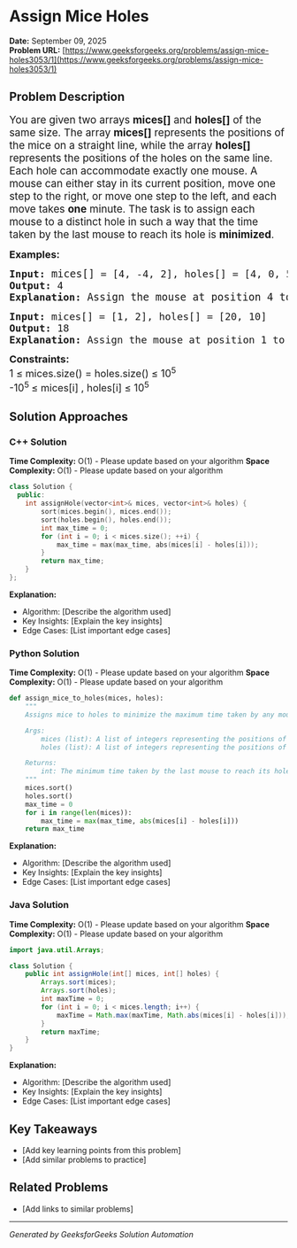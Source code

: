 # Assign Mice Holes

**Date:** September 09, 2025  
**Problem URL:** [https://www.geeksforgeeks.org/problems/assign-mice-holes3053/1](https://www.geeksforgeeks.org/problems/assign-mice-holes3053/1)

## Problem Description

<p><span style="font-size: 14pt;">You are given two arrays <strong data-start="138" data-end="149">mices[]</strong> and <strong data-start="154" data-end="165">holes[]</strong> of the same size. The array <strong data-start="194" data-end="205">mices[]</strong> represents the positions of the mice on a straight line, while the array <strong data-start="279" data-end="290">holes[]</strong> represents the positions of the holes on the same line. Each hole can accommodate exactly one mouse. A mouse can either stay in its current position, move one step to the right, or move one step to the left, and each move takes <strong>one</strong> minute. The task is to assign each mouse to a distinct hole in such a way that the time taken by the last mouse to reach its hole is <strong>minimized</strong>.</span></p>
<p><span style="font-size: 18px;"><strong>Examples:</strong></span></p>
<pre><span style="font-size: 18px;"><strong style="font-size: 18px;">Input:</strong> <span style="font-size: 14pt;">mices[]</span></span><span style="font-size: 18px;"> = [4, -4, 2], holes[] = [4, 0, 5]</span> <br /><span style="font-size: 18px;"><strong><span style="font-size: 18px;">Output:</span> </strong></span><span style="font-size: 18px;">4</span>
<span style="font-size: 18px;"><strong>Explanation: </strong></span><span style="font-size: 14pt;">Assign the mouse at position 4 to the hole at position 4, so the time taken is 0 minutes. Assign the mouse at position &minus;4 to the hole at position 0, so the time taken is 4 minutes. Assign the mouse at position 2 to the hole at position 5, so the time taken is 3 minutes. Hence, the maximum time required by any mouse is 4 minutes.</span></pre>
<pre><span style="font-size: 18px;"><strong style="font-size: 18px;">Input:</strong> </span><span style="font-size: 18px;">mices[] = [1, 2], holes[] = [20, 10]</span> <br /><span style="font-size: 18px;"><strong>Output: </strong>18</span> <br /><span style="font-size: 18px;"><strong>Explanation: </strong>Assign the mouse at position 1 to the hole at position 10, so the time taken is 9 minutes. Assign the mouse at position 2 to the hole at position 20, so the time taken is 18 minutes. Hence, the maximum time required by any mouse is 18 minutes.</span></pre>
<p><span style="font-size: 18px;"><strong>Constraints:</strong></span><br /><span style="font-size: 18px;">1 &le; mices.size() = holes.size() &le; 10<sup>5</sup></span><br /><span style="font-size: 18px;">-10<sup>5 </sup>&le; mices[i] , holes[i] &le; 10<sup>5</sup></span></p>

## Solution Approaches

### C++ Solution

**Time Complexity:** O(1) - Please update based on your algorithm
**Space Complexity:** O(1) - Please update based on your algorithm

```cpp
class Solution {
  public:
    int assignHole(vector<int>& mices, vector<int>& holes) {
        sort(mices.begin(), mices.end());
        sort(holes.begin(), holes.end());
        int max_time = 0;
        for (int i = 0; i < mices.size(); ++i) {
            max_time = max(max_time, abs(mices[i] - holes[i]));
        }
        return max_time;
    }
};
```

**Explanation:**
- Algorithm: [Describe the algorithm used]
- Key Insights: [Explain the key insights]
- Edge Cases: [List important edge cases]

### Python Solution

**Time Complexity:** O(1) - Please update based on your algorithm
**Space Complexity:** O(1) - Please update based on your algorithm

```python
def assign_mice_to_holes(mices, holes):
    """
    Assigns mice to holes to minimize the maximum time taken by any mouse to reach its hole.

    Args:
        mices (list): A list of integers representing the positions of the mice.
        holes (list): A list of integers representing the positions of the holes.

    Returns:
        int: The minimum time taken by the last mouse to reach its hole.
    """
    mices.sort()
    holes.sort()
    max_time = 0
    for i in range(len(mices)):
        max_time = max(max_time, abs(mices[i] - holes[i]))
    return max_time
```

**Explanation:**
- Algorithm: [Describe the algorithm used]
- Key Insights: [Explain the key insights]
- Edge Cases: [List important edge cases]

### Java Solution

**Time Complexity:** O(1) - Please update based on your algorithm
**Space Complexity:** O(1) - Please update based on your algorithm

```java
import java.util.Arrays;

class Solution {
    public int assignHole(int[] mices, int[] holes) {
        Arrays.sort(mices);
        Arrays.sort(holes);
        int maxTime = 0;
        for (int i = 0; i < mices.length; i++) {
            maxTime = Math.max(maxTime, Math.abs(mices[i] - holes[i]));
        }
        return maxTime;
    }
}
```

**Explanation:**
- Algorithm: [Describe the algorithm used]
- Key Insights: [Explain the key insights]
- Edge Cases: [List important edge cases]

## Key Takeaways

- [Add key learning points from this problem]
- [Add similar problems to practice]

## Related Problems

- [Add links to similar problems]

---
*Generated by GeeksforGeeks Solution Automation*
